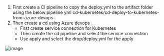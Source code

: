1. First create a CI pipeline to copy the deploy.yml to the artifact folder using the below pipeline yml
   cd-kubernetes/cd-deploy-to-kubernetes-from-azure-devops
2. Then create a cd using Azure devops
   - First create service connection for Kubernetes
   - Then create the cd pipeline and select the service connection
   - Use apply and select the drop/deploy.yml for the apply

![image](https://github.com/user-attachments/assets/58a733d0-e887-4ab8-a694-031669fc2fc2)


<!-- https://www.youtube.com/watch?v=UEyWTeL7PX8&t=741s&ab_channel=DevOpsShack -->
